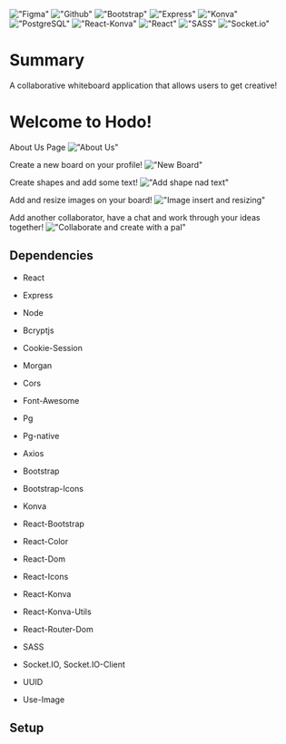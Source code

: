 !["Figma"](https://img.shields.io/badge/-Figma-brightgreen)
!["Github"](https://img.shields.io/badge/-GitHub-orange)
!["Bootstrap"](https://img.shields.io/badge/-Bootstrap-yellow)
!["Express"](https://img.shields.io/badge/-Express-yellowgreen)
!["Konva"](https://img.shields.io/badge/-Konva-blue)
!["PostgreSQL"](https://img.shields.io/badge/-PostgreSQL-blue)
!["React-Konva"](https://img.shields.io/badge/react-konva-blue0)
!["React"](https://img.shields.io/badge/-React-green)
!["SASS"](https://img.shields.io/badge/-SASS-red)
!["Socket.io"](https://img.shields.io/badge/-Socket.io-lightgrey)

# Summary

A collaborative whiteboard application that allows users to get creative!

# Welcome to Hodo!

About Us Page
!["About Us"](https://github.com/bernadetteabalos/hodo-app/blob/master/docs/About%20Us.gif)

Create a new board on your profile!
!["New Board"](https://github.com/bernadetteabalos/hodo-app/blob/master/docs/Create%20new%20board.gif)

Create shapes and add some text!
!["Add shape nad text"](https://github.com/bernadetteabalos/hodo-app/blob/master/docs/Create%20shapes%20and%20type%20text.gif)

Add and resize images on your board!
!["Image insert and resizing"](https://github.com/bernadetteabalos/hodo-app/blob/master/docs/Insert%20and%20resize%20image.gif)

Add another collaborator, have a chat and work through your ideas together!
!["Collaborate and create with a pal"](https://github.com/bernadetteabalos/hodo-app/blob/master/docs/Chat%20Feature.gif)

## Dependencies

- React
- Express
- Node
- Bcryptjs
- Cookie-Session
- Morgan
- Cors
- Font-Awesome
- Pg
- Pg-native

- Axios
- Bootstrap
- Bootstrap-Icons
- Konva
- React-Bootstrap
- React-Color
- React-Dom
- React-Icons
- React-Konva
- React-Konva-Utils
- React-Router-Dom
- SASS
- Socket.IO, Socket.IO-Client
- UUID
- Use-Image

## Setup
